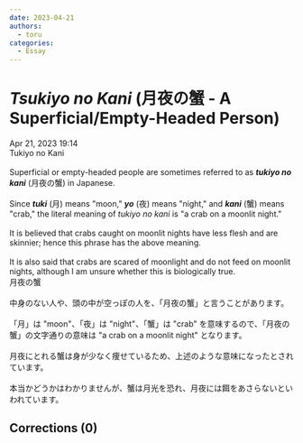 ```yaml
---
date: 2023-04-21
authors:
  - toru
categories:
  - Essay
---
```


<h1 id="subject_show"><strong><em>Tsukiyo no Kani</strong></em> (月夜の蟹 - A Superficial/Empty-Headed Person)</h1>
<div class="date">Apr 21, 2023 19:14</div>
<div id="post"><div id="body_show_ori">
Tukiyo no Kani<br/><br/>Superficial or empty-headed people are sometimes referred to as <strong><em>tukiyo no kani</em></strong> (月夜の蟹) in Japanese.<br/><br/>Since <strong><em>tuki</em></strong> (月) means "moon," <strong><em>yo</em></strong> (夜) means "night," and <strong><em>kani</em></strong> (蟹) means "crab," the literal meaning of <em>tukiyo no kani</em> is "a crab on a moonlit night."<br/><br/>It is believed that crabs caught on moonlit nights have less flesh and are skinnier; hence this phrase has the above meaning.<br/><br/>It is also said that crabs are scared of moonlight and do not feed on moonlit nights, although I am unsure whether this is biologically true.
</div></div>

<!-- more -->

<div id="post_ja"><div id="body_show_mo">
月夜の蟹<br/><br/>中身のない人や、頭の中が空っぽの人を、「月夜の蟹」と言うことがあります。<br/><br/>「月」は "moon"、「夜」は "night"、「蟹」は "crab" を意味するので、「月夜の蟹」の文字通りの意味は "a crab on a moonlit night" となります。<br/><br/>月夜にとれる蟹は身が少なく痩せているため、上述のような意味になったとされています。<br/><br/>本当かどうかはわかりませんが、蟹は月光を恐れ、月夜には餌をあさらないといわれています。
</div></div>

## Corrections (0)
